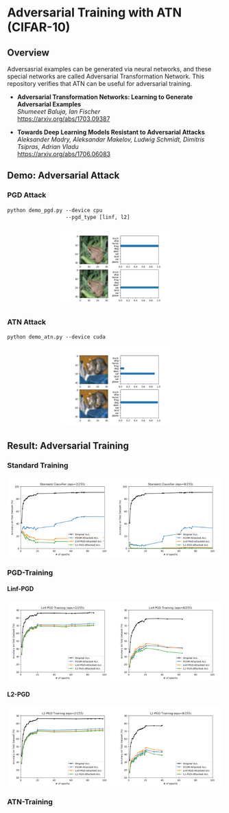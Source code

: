 # Adversarial Training with ATN (CIFAR-10)

## Overview

Adversasrial examples can be generated via neural networks, and these special networks are called Adversarial Transformation Network. This repository verifies that ATN can be useful for adversarial training.

* **Adversarial Transformation Networks: Learning to Generate Adversarial Examples** <br>
  *Shumeeet Baluja, Ian Fischer* <br>
  https://arxiv.org/abs/1703.09387

* **Towards Deep Learning Models Resistant to Adversarial Attacks** <br>
  *Aleksander Madry, Aleksandar Makelov, Ludwig Schmidt, Dimitris Tsipras, Adrian Vladu* <br>
  https://arxiv.org/abs/1706.06083

## Demo: Adversarial Attack

### PGD Attack

```
python demo_pgd.py --device cpu
                   --pgd_type [linf, l2]
```

<p align="center">
    <img width=50% src="./md/demo1.png">
</p>

### ATN Attack

```
python demo_atn.py --device cuda
```

<p align="center">
    <img width=50% src="./md/demo2.png">
</p>

## Result: Adversarial Training

### Standard Training

<p align="center">
    <img width=50% src="./md/eps2/plot0.png"><img width=50% src="./md/eps8/plot0.png">
</p>

### PGD-Training

#### Linf-PGD

<p align="center">
    <img width=50% src="./md/eps2/plot2.png"><img width=50% src="./md/eps8/plot2.png">
</p>

#### L2-PGD

<p align="center">
    <img width=50% src="./md/eps2/plot4.png"><img width=50% src="./md/eps8/plot4.png">
</p>

### ATN-Training
